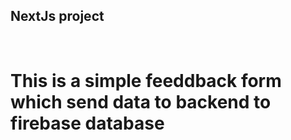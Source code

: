 ## NextJs project 
<br>
<h1>This is a simple feeddback form which send data to backend to firebase database</h1>
